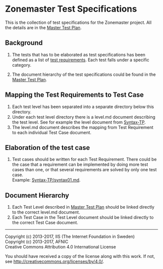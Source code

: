 # Zonemaster Test Specifications

This is the collection of test specifications for the Zonemaster
project. All the details are in the 
[Master Test Plan](MasterTestPlan.md).


## Background

1. The tests that has to be elaborated as test specifications has been
   defined as a list of 
   [test requirements](../../requirements/TestRequirements.md). Each test 
   falls under a specific category.

2. The document hierarchy of the test specifications could be found in
   the [Master Test Plan](MasterTestPlan.md).

## Mapping the Test Requirements to Test Case

1. Each test level has been separated into a separate directory below
   this directory.
2. Under each test level directory there is a level.md document
   describing the test level. See for example the level document from
   [Syntax-TP](Syntax-TP/level.md).
3. The level.md document describes the mapping from Test Requirement
   to each individual Test Case document.

## Elaboration of the test case

1. Test cases should be written for each Test Requirement. There could
   be the case that a requirement can be implemented by doing more test
   cases than one, or that several requirements are solved by only one
   test case.  
   Example: [Syntax-TP/syntax01.md](Syntax-TP/syntax01.md).

## Document Hierarchy

1. Each Test Level described in [Master Test Plan](MasterTestPlan.md)
   should be linked directly to the correct level.md document.
2. Each Test Case in the Test Level document should be linked directly
   to the correct Test Case document.

-------

Copyright (c) 2013-2017, IIS (The Internet Foundation in Sweden)  
Copyright (c) 2013-2017, AFNIC  
Creative Commons Attribution 4.0 International License

You should have received a copy of the license along with this
work.  If not, see <http://creativecommons.org/licenses/by/4.0/>.
